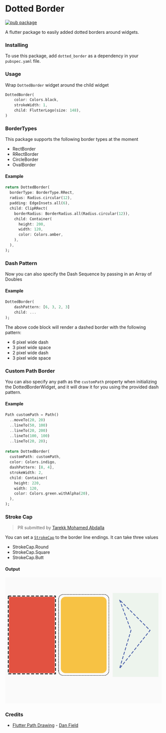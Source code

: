 # Dotted Border

[![pub package](https://img.shields.io/badge/pub-1.0.3-orange.svg)](https://pub.dev/packages/dotted_border)

A flutter package to easily added dotted borders around widgets.

### Installing

To use this package, add `dotted_border` as a dependency in your `pubspec.yaml` file.

### Usage

Wrap `DottedBorder` widget around the child widget

```dart
DottedBorder(
    color: Colors.black,
    strokeWidth: 1,
    child: FlutterLogo(size: 148),
)
```

### BorderTypes

This package supports the following border types at the moment
 * RectBorder
 * RRectBorder
 * CircleBorder
 * OvalBorder

#### Example

```dart
return DottedBorder(
  borderType: BorderType.RRect,
  radius: Radius.circular(12),
  padding: EdgeInsets.all(6),
  child: ClipRRect(
    borderRadius: BorderRadius.all(Radius.circular(12)),
    child: Container(
      height: 200,
      width: 120,
      color: Colors.amber,
    ),
  ),
);
```

### Dash Pattern

Now you can also specify the Dash Sequence by passing in an Array of Doubles

#### Example
```dart
DottedBorder(
    dashPattern: [6, 3, 2, 3] 
    child: ...
);
```

The above code block will render a dashed border with the following pattern:

* 6 pixel wide dash
* 3 pixel wide space
* 2 pixel wide dash
* 3 pixel wide space

### Custom Path Border

You can also specify any path as the `customPath` property when initializing the DottedBorderWidget, and it will draw it for you using the provided dash pattern.

#### Example

```dart
Path customPath = Path()
  ..moveTo(20, 20)
  ..lineTo(50, 100)
  ..lineTo(20, 200)
  ..lineTo(100, 100)
  ..lineTo(20, 20);

return DottedBorder(
  customPath: customPath,
  color: Colors.indigo,
  dashPattern: [8, 4],
  strokeWidth: 2,
  child: Container(
    height: 220,
    width: 120,
    color: Colors.green.withAlpha(20),
  ),
);
```

### Stroke Cap

> PR submitted by [Tarekk Mohamed Abdalla](https://github.com/TarekkMA)

You can set a [`StrokeCap`](https://api.flutter.dev/flutter/dart-ui/StrokeCap-class.html) to the border line endings. It can take three values

* StrokeCap.Round
* StrokeCap.Square
* StrokeCap.Butt

#### Output

![Flutter dotted border image](assets/image.png?raw=true "Flutter Dotted Border Image" )

### Credits

* [Flutter Path Drawing](https://github.com/dnfield/flutter_path_drawing) - [Dan Field](https://github.com/dnfield)